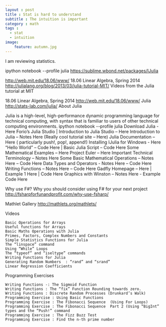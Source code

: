 ```yaml
---
layout : post
title : Stat is hard to understand
subtitle : The intuition is important
category : math
tags :
  - stat
  - intuition
image:
    feature: autumn.jpg
---
```


I am reviewing statistics.

ipython notebook --profile julia
https://sublime.wbond.net/packages/IJulia


http://web.mit.edu/18.06/www/
18.06 Linear Algebra, Spring 2014
http://julialang.org/blog/2013/03/julia-tutorial-MIT/
Videos from the Julia tutorial at MIT

18.06 Linear Algebra, Spring 2014
http://web.mit.edu/18.06/www/
Julia
http://stats-lab.com/julia/
About Julia

Julia is a high-level, high-performance dynamic programming language for technical computing, with syntax that is familiar to users of other technical computing environments.
ipython notebook --profile julia
    Download Julia  - Here
    Forio’s Julia Studio | Introduction to Julia Studio – Here
    Introduction to Julia – Notes Here (Really cool tutorial site – Here)
    Julia Documentation – Here ( particularly push!, pop!, append!)
    Installing IJulia for Windows - Here
    “Hello World” – Code Here   | Basic Julia Script –  Code Here
    Some Mathematical Examples – Here
    Project Euler – Here
    Important Technical Terminology – Notes Here
    Some Basic Mathematical Operations – Notes Here – Code Here
    Data Types and Operators  - Notes Here – Code Here
    Writing Functions – Notes Here – Code Here
    Gadfly Homepage – Here | Example 1 Here  | Code Here
    Graphics with Winston – Notes Here - Example Code Here


Why use F#?
Why you should consider using F# for your next project
http://fsharpforfunandprofit.com/why-use-fsharp/



Mathlet Gallery 
http://mathlets.org/mathlets/

Videos

    Basic Operations for Arrays
    Useful functions for Arrays
    Basic Maths Operations with Julia
    Primes, Factors, Complex Numbers and Constants
    Simple Statistics Functions for Julia
    The “linspace” command
    Using “While” Loops
    The “typeof” and “iseltype” commands
    Writing Functions for Julia 
    Generating Random Numbers  : “rand” and “srand”
    Linear Regression Coefficients

Programming Exercises

    Writing Functions -: The Sigmoid Function
    Writing Functions : The “fix” Function Rounding towards zero.
    Writing Functions : Discrete Random Processes (Drunkard’s Walk)
    Programming Exercise : Using Basic Functions
    Programming Exercise : The Fibonacci Sequence  (Using For Loops)
    Programming Exercise : The Fibonacci Sequence  Part 2 (Using “BigInt” types and the “Push!” command
    Programming Exercise : The Fizz Buzz Test
    Programming Exercise : Find the n-th prime number



